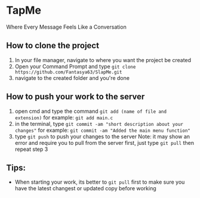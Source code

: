 # TapMe
Where Every Message Feels Like a Conversation

## How to clone the project

1. In your file manager, navigate to where you want the project be created
2. Open your Command Prompt and type `git clone https://github.com/Fantasya63/SlapMe.git`
3. navigate to the created folder and you're done

## How to push your work to the server

1. open cmd and type the command `git add (name of file and extension)`
for example: `git add main.c`
2. in the terminal, type `git commit -am "short description about your changes"`
for example: `git commit -am "Added the main menu function"`
3. type `git push` to push your changes to the server
Note: it may show an error and require you to pull from the server first, just type `git pull` then repeat step 3

## Tips:

- When starting your work, its better to `git pull` first to make sure you have the latest changest or updated copy before working
